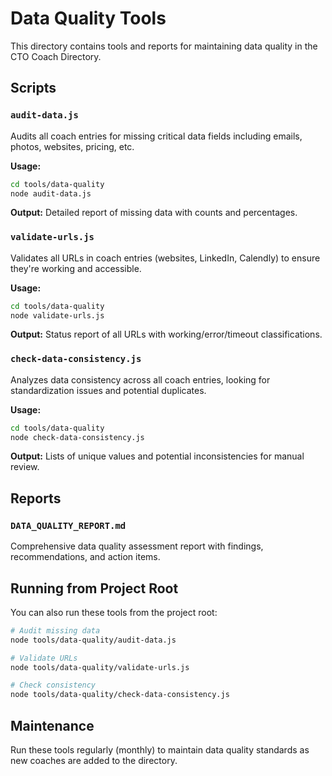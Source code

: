 # Data Quality Tools

This directory contains tools and reports for maintaining data quality in the CTO Coach Directory.

## Scripts

### `audit-data.js`
Audits all coach entries for missing critical data fields including emails, photos, websites, pricing, etc.

**Usage:**
```bash
cd tools/data-quality
node audit-data.js
```

**Output:** Detailed report of missing data with counts and percentages.

### `validate-urls.js`
Validates all URLs in coach entries (websites, LinkedIn, Calendly) to ensure they're working and accessible.

**Usage:**
```bash
cd tools/data-quality
node validate-urls.js
```

**Output:** Status report of all URLs with working/error/timeout classifications.

### `check-data-consistency.js`
Analyzes data consistency across all coach entries, looking for standardization issues and potential duplicates.

**Usage:**
```bash
cd tools/data-quality
node check-data-consistency.js
```

**Output:** Lists of unique values and potential inconsistencies for manual review.

## Reports

### `DATA_QUALITY_REPORT.md`
Comprehensive data quality assessment report with findings, recommendations, and action items.

## Running from Project Root

You can also run these tools from the project root:

```bash
# Audit missing data
node tools/data-quality/audit-data.js

# Validate URLs
node tools/data-quality/validate-urls.js

# Check consistency
node tools/data-quality/check-data-consistency.js
```

## Maintenance

Run these tools regularly (monthly) to maintain data quality standards as new coaches are added to the directory.

